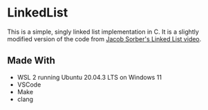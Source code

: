 # LinkedList
This is a simple, singly linked list implementation in C.
It is a slightly modified version of the code from [Jacob Sorber's Linked List video](https://www.youtube.com/watch?v=VOpjAHCee7c&ab_channel=JacobSorber).

## Made With
- WSL 2 running Ubuntu 20.04.3 LTS on Windows 11
- VSCode
- Make
- clang